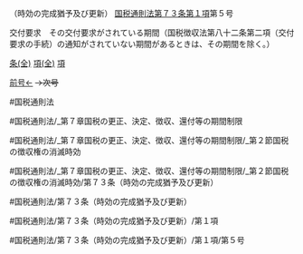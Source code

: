 （時効の完成猶予及び更新）
[国税通則法第７３条第１項](国税通則法＿＿＿＿＿第７３条第１項)第５号

交付要求　その交付要求がされている期間（国税徴収法第八十二条第二項（交付要求の手続）の通知がされていない期間があるときは、その期間を除く。）

[条(全)](国税通則法＿＿＿＿＿第７３条_.md)    [項(全)](国税通則法＿＿＿＿＿第７３条第１項_.md)    [項](国税通則法＿＿＿＿＿第７３条第１項.md)

[前号←](国税通則法＿＿＿＿＿第７３条第１項第４号.md)  ~~→次号~~

#国税通則法

#国税通則法/_第７章国税の更正、決定、徴収、還付等の期間制限

#国税通則法/_第７章国税の更正、決定、徴収、還付等の期間制限/_第２節国税の徴収権の消滅時効

#国税通則法/_第７章国税の更正、決定、徴収、還付等の期間制限/_第２節国税の徴収権の消滅時効/第７３条（時効の完成猶予及び更新）

#国税通則法/第７３条（時効の完成猶予及び更新）

#国税通則法/第７３条（時効の完成猶予及び更新）/第１項

#国税通則法/第７３条（時効の完成猶予及び更新）/第１項/第５号

